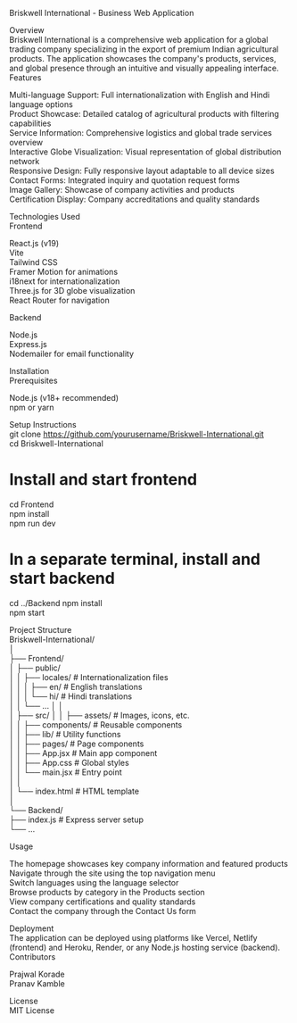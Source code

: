 Briskwell International - Business Web Application  
<!-- Frontend/public/locales/image-ss.png) -->
Overview  
Briskwell International is a comprehensive web application for a global trading company specializing in the export of premium Indian agricultural products. The application showcases the company's products, services, and global presence through an intuitive and visually appealing interface.
Features  
  
Multi-language Support: Full internationalization with English and Hindi language options  
Product Showcase: Detailed catalog of agricultural products with filtering capabilities  
Service Information: Comprehensive logistics and global trade services overview  
Interactive Globe Visualization: Visual representation of global distribution network  
Responsive Design: Fully responsive layout adaptable to all device sizes  
Contact Forms: Integrated inquiry and quotation request forms  
Image Gallery: Showcase of company activities and products  
Certification Display: Company accreditations and quality standards  
  
Technologies Used  
Frontend  
  
React.js (v19)  
Vite  
Tailwind CSS  
Framer Motion for animations  
i18next for internationalization  
Three.js for 3D globe visualization  
React Router for navigation  
  
Backend  
  
Node.js  
Express.js  
Nodemailer for email functionality  
  
Installation  
Prerequisites  

Node.js (v18+ recommended)  
npm or yarn  

Setup Instructions  
git clone https://github.com/yourusername/Briskwell-International.git  
cd Briskwell-International  

# Install and start frontend  
cd Frontend  
npm install  
npm run dev  

# In a separate terminal, install and start backend  
cd ../Backend 
npm install  
npm start  
  
Project Structure  
Briskwell-International/  
│  
├── Frontend/  
│   ├── public/  
│   │   ├── locales/        # Internationalization files  
│   │   │   ├── en/         # English translations  
│   │   │   └── hi/         # Hindi translations  
│   │   └── ... 
│   │  
│   ├── src/ 
│   │   ├── assets/         # Images, icons, etc.  
│   │   ├── components/     # Reusable components  
│   │   ├── lib/            # Utility functions  
│   │   ├── pages/          # Page components    
│   │   ├── App.jsx         # Main app component    
│   │   ├── App.css         # Global styles  
│   │   └── main.jsx        # Entry point  
│   │  
│   └── index.html          # HTML template  
│  
└── Backend/  
    ├── index.js            # Express server setup  
    └── ...  
  
  
Usage  
  
The homepage showcases key company information and featured products   
Navigate through the site using the top navigation menu  
Switch languages using the language selector  
Browse products by category in the Products section  
View company certifications and quality standards  
Contact the company through the Contact Us form  
  
Deployment  
The application can be deployed using platforms like Vercel, Netlify (frontend) and Heroku, Render, or any Node.js hosting service (backend).  
Contributors  
  
Prajwal Korade  
Pranav Kamble  

License  
MIT License  
